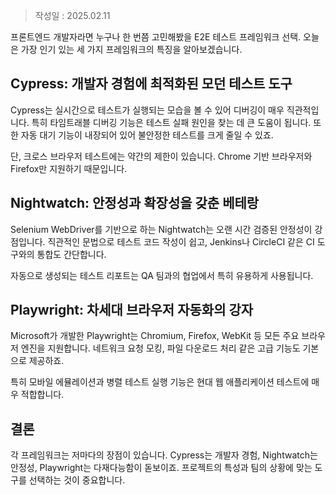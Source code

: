 >작성일 : 2025.02.11

프론트엔드 개발자라면 누구나 한 번쯤 고민해봤을 E2E 테스트 프레임워크 선택. 오늘은 가장 인기 있는 세 가지 프레임워크의 특징을 알아보겠습니다.

## Cypress: 개발자 경험에 최적화된 모던 테스트 도구

Cypress는 실시간으로 테스트가 실행되는 모습을 볼 수 있어 디버깅이 매우 직관적입니다. 특히 타임트래블 디버깅 기능은 테스트 실패 원인을 찾는 데 큰 도움이 됩니다. 또한 자동 대기 기능이 내장되어 있어 불안정한 테스트를 크게 줄일 수 있죠.

단, 크로스 브라우저 테스트에는 약간의 제한이 있습니다. Chrome 기반 브라우저와 Firefox만 지원하기 때문입니다.

## Nightwatch: 안정성과 확장성을 갖춘 베테랑

Selenium WebDriver를 기반으로 하는 Nightwatch는 오랜 시간 검증된 안정성이 강점입니다. 직관적인 문법으로 테스트 코드 작성이 쉽고, Jenkins나 CircleCI 같은 CI 도구와의 통합도 간단합니다.

자동으로 생성되는 테스트 리포트는 QA 팀과의 협업에서 특히 유용하게 사용됩니다.

## Playwright: 차세대 브라우저 자동화의 강자

Microsoft가 개발한 Playwright는 Chromium, Firefox, WebKit 등 모든 주요 브라우저 엔진을 지원합니다. 네트워크 요청 모킹, 파일 다운로드 처리 같은 고급 기능도 기본으로 제공하죠.

특히 모바일 에뮬레이션과 병렬 테스트 실행 기능은 현대 웹 애플리케이션 테스트에 매우 적합합니다.

## 결론

각 프레임워크는 저마다의 장점이 있습니다. Cypress는 개발자 경험, Nightwatch는 안정성, Playwright는 다재다능함이 돋보이죠. 프로젝트의 특성과 팀의 상황에 맞는 도구를 선택하는 것이 중요합니다.